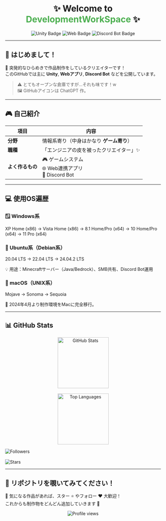 <h1 align="center">✨ Welcome to <span style="color:#4CAF50">DevelopmentWorkSpace</span> ✨</h1>

<p align="center">
  <img src="[https://img.shields.io/badge/Unity-100000?style=for-the-badge](https://developmentwarehouse.github.io/PortfolioWebsite/GamePortfolio/index.html)&logo=unity&logoColor=white" alt="Unity Badge">
  <img src="https://img.shields.io/badge/Web-4285F4?style=for-the-badge&logo=Google-chrome&logoColor=white" alt="Web Badge">
  <img src="https://img.shields.io/badge/Discord%20Bot-5865F2?style=for-the-badge&logo=discord&logoColor=white" alt="Discord Bot Badge">
</p>

---

## 👋 はじめまして！
🎨 突発的なひらめきで作品制作をしているクリエイターです！  
このGitHubでは主に **Unity**, **Webアプリ**, **Discord Bot** などを公開しています。

> ⚠️ とてもオープンな倉庫ですが…それも味です！w  
> 🖼️ GitHubアイコンは ChatGPT 作。

---

## 🎮 自己紹介

| 項目 | 内容 |
|------|------|
| **分野** | 情報系寄り（中身はかなり **ゲーム寄り**） |
| **職種** | 「エンジニアの皮を被ったクリエイター」✨ |
| **よく作るもの** | 🎮 ゲームシステム<br>🌐 Web連携アプリ<br>🤖 Discord Bot |

---

## 💻 使用OS遍歴

### 🪟 Windows系
XP Home (x86) → Vista Home (x86) → 8.1 Home/Pro (x64)
→ 10 Home/Pro (x64) → 11 Pro (x64)

### 🐧 Ubuntu系（Debian系）

20.04 LTS → 22.04 LTS → 24.04.2 LTS

💡 用途：Minecraftサーバー（Java/Bedrock）、SMB共有、Discord Bot運用

### 🍎 macOS（UNIX系）
Mojave → Sonoma → Sequoia

📅 2024年4月より制作環境をMacに完全移行。

---

## 📊 GitHub Stats

<p align="center">
  <img src="https://github-readme-stats.vercel.app/api?username=DeveloperUchida&show_icons=true&theme=tokyonight&hide_border=true" height="165" alt="GitHub Stats"/><br><br>
  <img src="https://github-readme-stats.vercel.app/api/top-langs/?username=DeveloperUchida&layout=compact&theme=tokyonight&hide_border=true" height="165" alt="Top Languages"/>
</p>

<img src="https://img.shields.io/github/followers/your-github-username?label=Followers&style=flat&logo=github" alt="Followers" /><br><br>
<img src="https://img.shields.io/github/stars/your-github-username?style=flat" alt="Stars" />

---

## 🚀 リポジトリを覗いてみてください！

💬 気になる作品があれば、スター ⭐ やフォロー ❤️ 大歓迎！  
これからも制作物をどんどん追加していきます 💪

<p align="center">
  <img src="https://komarev.com/ghpvc/?username=YOUR_GITHUB_USERNAME&label=Profile%20Views&color=0e75b6&style=flat" alt="Profile views">
</p>
